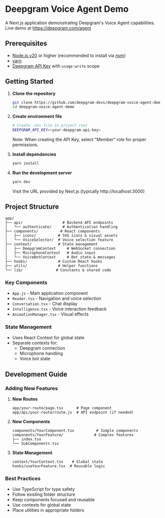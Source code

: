 # Deepgram Voice Agent Demo

A Next.js application demonstrating Deepgram's Voice Agent capabilities. Live demo at https://deepgram.com/agent

## Prerequisites

- [Node.js v20](https://nodejs.org/en/download/) or higher (recommended to install via [nvm](https://github.com/nvm-sh/nvm#installing-and-updating))
- [yarn](https://classic.yarnpkg.com/en/docs/install)
- [Deepgram API Key](https://console.deepgram.com/signup?jump=keys) with `usage:write` scope

## Getting Started

1. **Clone the repository**
   ```bash
   git clone https://github.com/deepgram-devs/deepgram-voice-agent-demo.git
   cd deepgram-voice-agent-demo
   ```

2. **Create environment file**
   ```bash
   # Create .env file in project root
   DEEPGRAM_API_KEY=<your-deepgram-api-key>
   ```
   Note: When creating the API Key, select "Member" role for proper permissions.

3. **Install dependencies**
   ```bash
   yarn install
   ```

4. **Run the development server**
   ```bash
   yarn dev
   ```
   Visit the URL provided by Next.js (typically http://localhost:3000)

## Project Structure

```
app/
├── api/                  # Backend API endpoints
│   └── authenticate/     # Authentication handling
├── components/          # React components
│   ├── icons/          # SVG icons & visual assets
│   └── VoiceSelector/  # Voice selection feature
├── context/            # State management
│   ├── DeepgramContext     # WebSocket connection
│   ├── MicrophoneContext   # Audio input
│   └── VoiceBotContext     # Bot state & messages
├── hooks/              # Custom React hooks
├── utils/              # Helper functions
└── lib/               # Constants & shared code
```

### Key Components
- `App.js` - Main application component
- `Header.tsx` - Navigation and voice selection
- `Conversation.tsx` - Chat display
- `Intelligence.tsx` - Voice interaction feedback
- `AnimationManager.tsx` - Visual effects

### State Management
- Uses React Context for global state
- Separate contexts for:
  - Deepgram connection
  - Microphone handling
  - Voice bot state

## Development Guide

### Adding New Features

1. **New Routes**
   ```
   app/your-route/page.tsx      # Page component
   app/api/your-route/route.js  # API endpoint (if needed)
   ```

2. **New Components**
   ```
   components/YourComponent.tsx          # Simple components
   components/YourFeature/              # Complex features
   ├── index.tsx
   └── SubComponents.tsx
   ```

3. **State Management**
   ```
   context/YourContext.tsx    # Global state
   hooks/useYourFeature.tsx  # Reusable logic
   ```

### Best Practices
- Use TypeScript for type safety
- Follow existing folder structure
- Keep components focused and reusable
- Use contexts for global state
- Place utilities in appropriate folders
